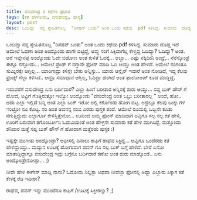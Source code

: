 ```yaml
---
title: ವಸುದೇಂದ್ರ ರ ಕಥೆಗಳ ಪ್ರಭಾವ
tags: [ಕತೆ ಹೇಳೋದು, ವಸುದೇಂದ್ರ, ಹಾಸ್ಯ]
layout: post
desc: ಒಂದಿವ್ಸಾ  ನನ್ನ ಸ್ನೇಹಿತನೊಬ್ಬ  "ರಿಸೆಷನ್ ಬಂತು" ಅಂತ ಒಂದು ಕಥೆಯ  pdf ಕಳಿಸಿದ್ದ. ಸುಮಾರು  ದೊಡ್ಡ ಇದೆ ಆಮೇಲೆ ಓದಣಾ ಅಂತ ಅಂದ್ಕೊಂಡು  ಹಾಗೇ ಬಿಟ್ಟಿದ್ದೆ, ಅವ್ನು  ನಂಗೆ  ಸಿಕ್ಕಿದಾಗೆಲ್ಲ ಕೇಳ್ತಿದ್ದ ಓದಿದ್ಯಾ? ಓದಿದ್ಯಾ? ಅಂತ.
---
```


ಒಂದಿವ್ಸಾ  ನನ್ನ ಸ್ನೇಹಿತನೊಬ್ಬ  "ರಿಸೆಷನ್ ಬಂತು" ಅಂತ ಒಂದು ಕಥೆಯ  pdf ಕಳಿಸಿದ್ದ. ಸುಮಾರು  ದೊಡ್ಡ ಇದೆ ಆಮೇಲೆ ಓದಣಾ ಅಂತ ಅಂದ್ಕೊಂಡು  ಹಾಗೇ ಬಿಟ್ಟಿದ್ದೆ, ಅವ್ನು  ನಂಗೆ  ಸಿಕ್ಕಿದಾಗೆಲ್ಲ ಕೇಳ್ತಿದ್ದ ಓದಿದ್ಯಾ? ಓದಿದ್ಯಾ? ಅಂತ. ಅರೆ ಇವ್ನೇನಪ್ಪ ಅಂದ್ಕೊಂಡು   ಓದೇ ಬಿಡೋಣ ಅಂತ  ಕುಳಿತೆ ಓದಕ್ಕೆ... ಅಬ್ಬಾ... ಎಷ್ಟು ನಕ್ಕಿದೀನಿ  ಅಂದ್ರೆ,.. ನೆನೆಸ್ಕೊಂಡ್ರೆ ಈಗ್ಲೂ ನಗ್ಬೋದು...  ಆಮೇಲೆ    ಫ್ರೆಂಡ್ ಗೆ  ನಗ್ತಾನೇ ಫೋನ್ ಮಾಡಿ ಓದಿ ಆಯ್ತು  ಅಂತ ಹೇಳಿದೆ. ಅಮೇಲೆ ನಂಗಂತೂ ಸುಮ್ನಿರಕ್ಕೇ ಆಗ್ಲಿಲ್ಲ... ಯಾರಿಗಾದ್ರು ಕಳಿಸ್ಲೇ ಬೇಕು ಅನ್ನಿಸ್ತು... ಯಾರು ಆನ್ಲೈನ್ ಇದಾರೆ  ಅಂತ ನೋಡಿದೆ, ಇದ್ದ  ಕೆಲವು ಫ್ರೆಂಡ್ಸ್ ಗೆಲ್ಲಾ ಕಳಿಸಿದೆ.. ಆದ್ರೂ ಸಮಾಧಾನ ಆಗ್ಲಿಲ್ಲ, ಓದಿದ್ರಾ ಹೆಂಗಿದೆ ಅಂತ ಫಾಲೋಅಪ್ ಕೂಡ ಮಾಡ್ತಿದ್ದೆ.

ಇದುವರೆಗೆ  ವಸುದೇಂದ್ರ ಏನು ಬರ್ದಿದಾರೆ? ಎಲ್ಲಾ ಹಿಂಗೆ ಬರೀತಾರ ಅನ್ನಿಸಕ್ಕೆ ಶುರು ಆಯ್ತು... ಸಪ್ನ ಬುಕ್ ಹೌಸ್ ಗೆ ಹೋದೆ, ಅವ್ರಿಗೆ ಗೊತ್ತಿರುತ್ತೋ ಇಲ್ವೋ  ಅಂದ್ಕೊಂಡು   "ವಸುದೇಂದ್ರ ಅಂತ ಒಬ್ರು  ಬರೀತಾರಲ್ಲ " ಅಂದೆ, ಹೋ.. ಅದಾ ಎಲ್ಲಾ ಇಲ್ಲಿದೆ ಬನ್ನಿ ಅಂತ ಎಲ್ಲಾ ಬುಕ್ ಇರೋ ಅಲ್ಲಿ ಕರ್ಕೊಂಡು ಹೋಗಿ ಬಿಟ್ಟ. ಅದ್ರಲ್ಲೂ  ಕೆಲವು ಬುಕ್ಕು ಗಳ ಇಂಟ್ರೋ ನೂ ಕೊಟ್ಟ. ಸರಿ  ಅಂತ ಅವನನ್ನ ನಂಬಿ ಎರಡು ಪುಸ್ತಕ ತಂದೆ. ಆಮೇಲೆ   ರೂಮಲ್ಲಿ ಒಬ್ಬನೇ ಕೂತು ನಗುತ್ತಿದ್ದುದು ಎಲ್ಲಾರ್ಗೂ ಕೇಳಿಸ್ತಿತ್ತೇನೋ... ಊರಿಂದ ಅಮ್ಮ ಫೋನ್ ಮಾಡಿದಾಗ  ಅವ್ಳಿಗೂ  ಸಲ್ಪ ಸಲ್ಪ ಕತೆ  ಹೇಳಿ, ಊರಿಗೆ  ಬರುವಾಗ  ತಗೊಂಬರ್ತೀನಿ   ಓದುವಿಯಂತೆ ಅಂತ ಹೇಳ್ತನೇ ಸುಮಾರು ಕತೆ ಹೇಳಿ ಮುಗಿಸಿದ್ದೆ. ಮತ್ತೊಂದು ಶನಿವಾರ ಮತ್ತೆ ಸಪ್ನ ಬುಕ್ ಹೌಸ್ ಗೆ ಹೋದಾಗ ಮತ್ತೆರಡು ಪುಸ್ತಕ   :)

ಇಷ್ಟಕ್ಕೇ ಮುಗೀತು ಅಂದ್ಕೊಂಡ್ರಾ?  ಆಫೀಸಲ್ಲಿ  ದಿನಾಲು ಕಾಫಿಗೆ  ರಾಘವ ಸಿಕ್ತಿದ್ದ... ಅವ್ನಿಗೂ  ಒಂದೆರಡು ಕತೆ ಹೇಳಿದ್ದಾಯ್ತು..  ಮದ್ಯಾನ  ಊಟಕ್ಕೆ   ಹೋಗುವಾಗ   ಪವನ್  ಗೂ ಸಲ್ಪ  ಬುಕ್ ಬಗ್ಗೆ  ಹೇಳಿದೆ. ಬೇರೆ ಏನೋ   ಮಾತಾಡ್ತಿದ್ದಾಗ್ಲೂ    ವಸುದೇಂದ್ರ ಇದ್ರು ಬಗ್ಗೆನೂ  ಬರ್ದಿದಾರೆ ಕಣೋ ಅಂತ ಶುರು ಮಾಡ್ಕೊಂಡೆ.. ಏನು ಅಂದ್ಕೊಂಡ್ರೇನೋಪ್ಪಾ... ;)

ನೀವೇ ಹೇಳಿ   ಈಗೇನ್ ಮಾಡ್ಲಿ  ನಾನು?  ಓದೋದು ನಿಲ್ಲಿಸ್ಲಾ   ಅಥವಾ  ನೀವೆಲ್ಲಾ  ಫೋನಲ್ಲಿ  ಅಥ್ವಾ ಎಲ್ಲಾರು ಸಿಕ್ಕಾಗ ಕತೆ ಕೇಳಕ್ಕೆ  ರೆಡಿ  ಇದೀರಾ?

ರಾಘವ, ಪವನ್   ಇನ್ನು  ಮುಂದೆನೂ  ಕಾಫಿಗೆ /ಊಟಕ್ಕೆ  ಸಿಕ್ತೀರಲ್ವಾ?  ;) 
